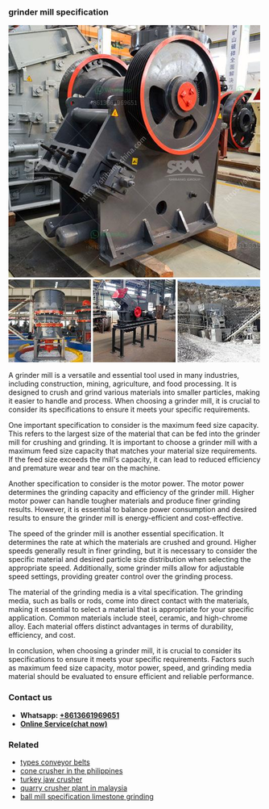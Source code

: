 <h3>grinder mill specification</h3><img src='1704791608.jpg' alt=''><p>A grinder mill is a versatile and essential tool used in many industries, including construction, mining, agriculture, and food processing. It is designed to crush and grind various materials into smaller particles, making it easier to handle and process. When choosing a grinder mill, it is crucial to consider its specifications to ensure it meets your specific requirements.</p><p>One important specification to consider is the maximum feed size capacity. This refers to the largest size of the material that can be fed into the grinder mill for crushing and grinding. It is important to choose a grinder mill with a maximum feed size capacity that matches your material size requirements. If the feed size exceeds the mill's capacity, it can lead to reduced efficiency and premature wear and tear on the machine.</p><p>Another specification to consider is the motor power. The motor power determines the grinding capacity and efficiency of the grinder mill. Higher motor power can handle tougher materials and produce finer grinding results. However, it is essential to balance power consumption and desired results to ensure the grinder mill is energy-efficient and cost-effective.</p><p>The speed of the grinder mill is another essential specification. It determines the rate at which the materials are crushed and ground. Higher speeds generally result in finer grinding, but it is necessary to consider the specific material and desired particle size distribution when selecting the appropriate speed. Additionally, some grinder mills allow for adjustable speed settings, providing greater control over the grinding process.</p><p>The material of the grinding media is a vital specification. The grinding media, such as balls or rods, come into direct contact with the materials, making it essential to select a material that is appropriate for your specific application. Common materials include steel, ceramic, and high-chrome alloy. Each material offers distinct advantages in terms of durability, efficiency, and cost.</p><p>In conclusion, when choosing a grinder mill, it is crucial to consider its specifications to ensure it meets your specific requirements. Factors such as maximum feed size capacity, motor power, speed, and grinding media material should be evaluated to ensure efficient and reliable performance.</p><h3>Contact us</h3><ul><li><strong>Whatsapp:&nbsp;<a href="https://wa.me/8613661969651">+8613661969651</a></strong></li><li><a href="https://swt.shibang-china.com/?git&amp;zhl&amp;grinder mill specification"><strong>Online Service(chat now)</strong></a></li></ul><h3>Related</h3><ul><li><a href='types conveyor belts.md'>types conveyor belts</a></li><li><a href='cone crusher in the philippines.md'>cone crusher in the philippines</a></li><li><a href='turkey jaw crusher.md'>turkey jaw crusher</a></li><li><a href='quarry crusher plant in malaysia.md'>quarry crusher plant in malaysia</a></li><li><a href='ball mill specification limestone grinding.md'>ball mill specification limestone grinding</a></li></ul>